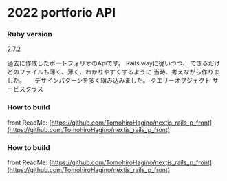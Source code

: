 # 2022 portforio API

### Ruby version
2.7.2

過去に作成したポートフォリオのApiです。
Rails wayに従いつつ、
できるだけどのファイルも薄く、薄く、わかりやすくするように
当時、考えながら作りました。
　
デザインパターンを多く組み込みました。
クエリーオプジェクト
サービスクラス

### How to build
front ReadMe:
[https://github.com/TomohiroHagino/nextjs_rails_p_front](https://github.com/TomohiroHagino/nextjs_rails_p_front)


### How to build
front ReadMe:
[https://github.com/TomohiroHagino/nextjs_rails_p_front](https://github.com/TomohiroHagino/nextjs_rails_p_front)
